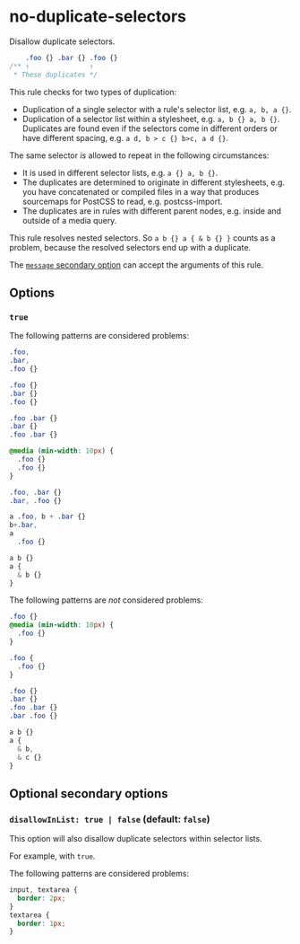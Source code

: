 # no-duplicate-selectors

Disallow duplicate selectors.

<!-- prettier-ignore -->
```css
    .foo {} .bar {} .foo {}
/** ↑               ↑
 * These duplicates */
```

This rule checks for two types of duplication:

- Duplication of a single selector with a rule's selector list, e.g. `a, b, a {}`.
- Duplication of a selector list within a stylesheet, e.g. `a, b {} a, b {}`. Duplicates are found even if the selectors come in different orders or have different spacing, e.g. `a d, b > c {} b>c, a d {}`.

The same selector _is_ allowed to repeat in the following circumstances:

- It is used in different selector lists, e.g. `a {} a, b {}`.
- The duplicates are determined to originate in different stylesheets, e.g. you have concatenated or compiled files in a way that produces sourcemaps for PostCSS to read, e.g. postcss-import.
- The duplicates are in rules with different parent nodes, e.g. inside and outside of a media query.

This rule resolves nested selectors. So `a b {} a { & b {} }` counts as a problem, because the resolved selectors end up with a duplicate.

The [`message` secondary option](https://github.com/stylelint/stylelint/tree/16.6.1/docs/user-guide/configure.md#message) can accept the arguments of this rule.

## Options

### `true`

The following patterns are considered problems:

<!-- prettier-ignore -->
```css
.foo,
.bar,
.foo {}
```

<!-- prettier-ignore -->
```css
.foo {}
.bar {}
.foo {}
```

<!-- prettier-ignore -->
```css
.foo .bar {}
.bar {}
.foo .bar {}
```

<!-- prettier-ignore -->
```css
@media (min-width: 10px) {
  .foo {}
  .foo {}
}
```

<!-- prettier-ignore -->
```css
.foo, .bar {}
.bar, .foo {}
```

<!-- prettier-ignore -->
```css
a .foo, b + .bar {}
b+.bar,
a
  .foo {}
```

<!-- prettier-ignore -->
```css
a b {}
a {
  & b {}
}
```

The following patterns are _not_ considered problems:

<!-- prettier-ignore -->
```css
.foo {}
@media (min-width: 10px) {
  .foo {}
}
```

<!-- prettier-ignore -->
```css
.foo {
  .foo {}
}
```

<!-- prettier-ignore -->
```css
.foo {}
.bar {}
.foo .bar {}
.bar .foo {}
```

<!-- prettier-ignore -->
```css
a b {}
a {
  & b,
  & c {}
}
```

## Optional secondary options

### `disallowInList: true | false` (default: `false`)

This option will also disallow duplicate selectors within selector lists.

For example, with `true`.

The following patterns are considered problems:

<!-- prettier-ignore -->
```css
input, textarea {
  border: 2px;
}
textarea {
  border: 1px;
}
```
